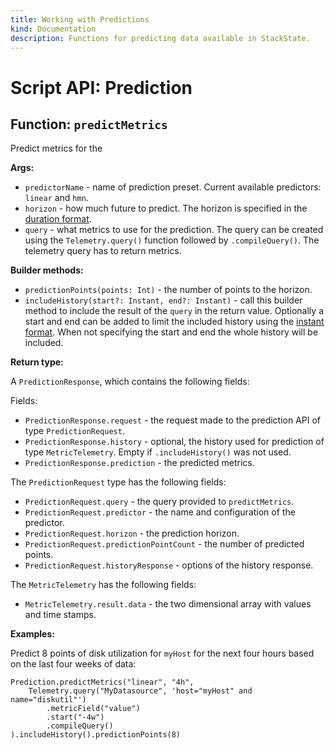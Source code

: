 ```yaml
---
title: Working with Predictions
kind: Documentation
description: Functions for predicting data available in StackState.
---
```


# Script API: Prediction

## Function: `predictMetrics`

Predict metrics for the 

**Args:**

* `predictorName` - name of prediction preset. Current available predictors: `linear` and `hmn`.
* `horizon` - how much future to predict. The horizon is specified in the [duration format](scripting/script-apis/time.md).
* `query` - what metrics to use for the prediction. The query can be created using the `Telemetry.query()` function followed by `.compileQuery()`. The telemetry query has to return metrics.

**Builder methods:**
 
 * `predictionPoints(points: Int)` - the number of points to the horizon.
 * `includeHistory(start?: Instant, end?: Instant)` - call this builder method to include the result of the `query` in the return value. Optionally a start and end can be added to limit the included history using the [instant format](scripting/script-apis/time.md). When not specifying the start and end the whole history will be included.

**Return type:**

A `PredictionResponse`, which contains the following fields:

Fields:

* `PredictionResponse.request` - the request made to the prediction API of type `PredictionRequest`.
* `PredictionResponse.history` - optional, the history used for prediction of type `MetricTelemetry`. Empty if `.includeHistory()` was not used.
* `PredictionResponse.prediction` - the predicted metrics.

The `PredictionRequest` type has the following fields:

* `PredictionRequest.query` - the query provided to `predictMetrics`.
* `PredictionRequest.predictor` - the name and configuration of the predictor.
* `PredictionRequest.horizon` - the prediction horizon.
* `PredictionRequest.predictionPointCount` - the number of predicted points.
* `PredictionRequest.historyResponse` - options of the history response.

The `MetricTelemetry` has the following fields:

* `MetricTelemetry.result.data` - the two dimensional array with values and time stamps.

**Examples:**

Predict 8 points of disk utilization for `myHost` for the next four hours based on the last four weeks of data:

```text
Prediction.predictMetrics("linear", "4h",
    Telemetry.query("MyDatasource", 'host="myHost" and name="diskutil"')
        .metricField("value")
        .start("-4w")
        .compileQuery()
).includeHistory().predictionPoints(8)
```

